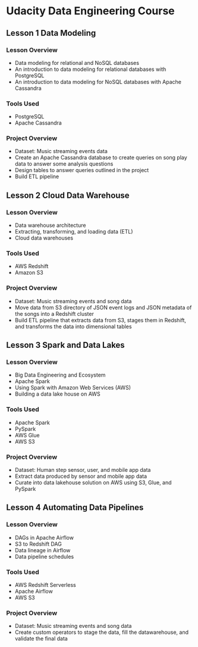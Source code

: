 # Udacity Data Engineering Course

## Lesson 1 Data Modeling

### Lesson Overview
* Data modeling for relational and NoSQL databases
* An introduction to data modeling for relational databases with PostgreSQL
* An introduction to data modeling for NoSQL databases with Apache Cassandra

### Tools Used
* PostgreSQL
* Apache Cassandra

### Project Overview
* Dataset: Music streaming events data
* Create an Apache Cassandra database to create queries on song play data to answer some analysis questions
* Design tables to answer queries outlined in the project
* Build ETL pipeline

## Lesson 2 Cloud Data Warehouse

### Lesson Overview
* Data warehouse architecture
* Extracting, transforming, and loading data (ETL)
* Cloud data warehouses

### Tools Used
* AWS Redshift
* Amazon S3

### Project Overview
* Dataset: Music streaming events and song data
* Move data from S3 directory of JSON event logs and JSON metadata of the songs into a Redshift cluster
* Build ETL pipeline that extracts data from S3, stages them in Redshift, and transforms the data into dimensional tables

## Lesson 3 Spark and Data Lakes

### Lesson Overview
* Big Data Engineering and Ecosystem
* Apache Spark
* Using Spark with Amazon Web Services (AWS)
* Building a data lake house on AWS

### Tools Used
* Apache Spark
* PySpark
* AWS Glue
* AWS S3

### Project Overview
* Dataset: Human step sensor, user, and mobile app data
* Extract data produced by sensor and mobile app data
* Curate into data lakehouse solution on AWS using S3, Glue, and PySpark


## Lesson 4 Automating Data Pipelines

### Lesson Overview
* DAGs in Apache Airflow
* S3 to Redshift DAG
* Data lineage in Airflow
* Data pipeline schedules

### Tools Used
* AWS Redshift Serverless
* Apache Airflow
* AWS S3

### Project Overview
* Dataset: Music streaming events and song data
* Create custom operators to stage the data, fill the datawarehouse, and validate the final data

